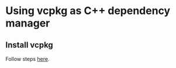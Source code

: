 # Using vcpkg as C++ dependency manager

## Install vcpkg

Follow steps [here](https://vcpkg.io/en/getting-started).
